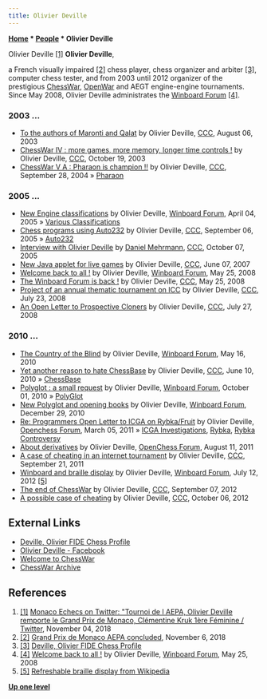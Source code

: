 ```yaml
---
title: Olivier Deville
---
```

**[Home](Home "Home") \* [People](People "People") \* Olivier Deville**



 [](https://twitter.com/cemcmonaco/status/1059089128187404290) Olivier Deville <a id="cite-note-1" href="#cite-ref-1">[1]</a> 
**Olivier Deville**,  

a French visually impaired <a id="cite-note-2" href="#cite-ref-2">[2]</a> chess player, chess organizer and arbiter <a id="cite-note-3" href="#cite-ref-3">[3]</a>, computer chess tester, and from 2003 until 2012 organizer of the prestigious [ChessWar](ChessWar "ChessWar"), [OpenWar](ChessWar#OpenWar "ChessWar") and AEGT engine-engine tournaments. 
Since May 2008, Olivier Deville administrates the [Winboard Forum](Computer_Chess_Forums "Computer Chess Forums") <a id="cite-note-4" href="#cite-ref-4">[4]</a>.



### 2003 ...


* [To the authors of Maronti and Qalat](https://www.stmintz.com/ccc/index.php?id=310111) by Olivier Deville, [CCC](CCC "CCC"), August 06, 2003
* [ChessWar IV : more games, more memory, longer time controls !](https://www.stmintz.com/ccc/index.php?id=322521) by Olivier Deville, [CCC](CCC "CCC"), October 19, 2003
* [ChessWar V A : Pharaon is champion !!](https://www.stmintz.com/ccc/index.php?id=389436) by Olivier Deville, [CCC](CCC "CCC"), September 28, 2004 » [Pharaon](Pharaon "Pharaon")


### 2005 ...


* [New Engine classifications](http://www.open-aurec.com/wbforum/viewtopic.php?f=2&t=2178) by Olivier Deville, [Winboard Forum](Computer_Chess_Forums "Computer Chess Forums"), April 04, 2005 » [Various Classifications](Category:Various_Engine_Classifications "Category:Various Engine Classifications")
* [Chess programs using Auto232](https://www.stmintz.com/ccc/index.php?id=448028) by Olivier Deville, [CCC](CCC "CCC"), September 06, 2005 » [Auto232](Auto232 "Auto232")
* [Interview with Olivier Deville](https://www.stmintz.com/ccc/index.php?id=454258) by [Daniel Mehrmann](Daniel_Mehrmann "Daniel Mehrmann"), [CCC](CCC "CCC"), October 07, 2005
* [New Java applet for live games](http://www.talkchess.com/forum/viewtopic.php?t=14340) by Olivier Deville, [CCC](CCC "CCC"), June 07, 2007
* [Welcome back to all !](http://www.open-aurec.com/wbforum/viewtopic.php?f=11&t=49203) by Olivier Deville, [Winboard Forum](Computer_Chess_Forums "Computer Chess Forums"), May 25, 2008
* [The Winboard Forum is back !](http://www.talkchess.com/forum/viewtopic.php?t=21350) by Olivier Deville, [CCC](CCC "CCC"), May 25, 2008
* [Project of an annual thematic tournament on ICC](http://www.talkchess.com/forum/viewtopic.php?t=22514) by Olivier Deville, [CCC](CCC "CCC"), July 23, 2008
* [An Open Letter to Prospective Cloners](http://www.talkchess.com/forum/viewtopic.php?t=22623) by Olivier Deville, [CCC](CCC "CCC"), July 27, 2008


### 2010 ...


* [The Country of the Blind](http://www.open-aurec.com/wbforum/viewtopic.php?f=2&t=50980&p=193504) by Olivier Deville, [Winboard Forum](Computer_Chess_Forums "Computer Chess Forums"), May 16, 2010
* [Yet another reason to hate ChessBase](http://www.talkchess.com/forum/viewtopic.php?t=34846) by Olivier Deville, [CCC](CCC "CCC"), June 10, 2010 » [ChessBase](ChessBase "ChessBase")
* [Polyglot : a small request](http://www.open-aurec.com/wbforum/viewtopic.php?f=2&t=51217&p=194464) by Olivier Deville, [Winboard Forum](Computer_Chess_Forums "Computer Chess Forums"), October 01, 2010 » [PolyGlot](PolyGlot "PolyGlot")
* [New Polyglot and opening books](http://www.open-aurec.com/wbforum/viewtopic.php?f=2&t=51419&p=195106) by Olivier Deville, [Winboard Forum](Computer_Chess_Forums "Computer Chess Forums"), December 29, 2010
* [Re: Programmers Open Letter to ICGA on Rybka/Fruit](http://www.open-chess.org/viewtopic.php?f=3&t=1175&start=160#p11099) by Olivier Deville, [Openchess Forum](Computer_Chess_Forums "Computer Chess Forums"), March 05, 2011 » [ICGA Investigations](ICGA_Investigations "ICGA Investigations"), [Rybka](Rybka "Rybka"), [Rybka Controversy](Rybka_Controversy "Rybka Controversy")
* [About derivatives](http://www.open-chess.org/viewtopic.php?f=5&t=1546) by Olivier Deville, [OpenChess Forum](Computer_Chess_Forums "Computer Chess Forums"), August 11, 2011
* [A case of cheating in an internet tournament](http://www.talkchess.com/forum/viewtopic.php?t=40490) by Olivier Deville, [CCC](CCC "CCC"), September 21, 2011
* [Winboard and braille display](http://www.open-aurec.com/wbforum/viewtopic.php?f=2&t=52471&p=198303) by Olivier Deville, [Winboard Forum](Computer_Chess_Forums "Computer Chess Forums"), July 12, 2012 <a id="cite-note-5" href="#cite-ref-5">[5]</a>
* [The end of ChessWar](http://www.talkchess.com/forum/viewtopic.php?t=45032) by Olivier Deville, [CCC](CCC "CCC"), September 07, 2012
* [A possible case of cheating](http://www.talkchess.com/forum/viewtopic.php?t=45467) by Olivier Deville, [CCC](CCC "CCC"), October 06, 2012


## External Links


* [Deville, Olivier FIDE Chess Profile](https://ratings.fide.com/card.phtml?event=624160)
* [Olivier Deville - Facebook](https://www.facebook.com/Olivier-Deville-1418161278273624/)
* [Welcome to ChessWar](http://www.open-aurec.com/chesswar/)
* [ChessWar Archive](http://www.open-aurec.com/chesswar/archive.html)


## References


1. <a id="cite-ref-1" href="#cite-note-1">[1]</a> [Monaco Echecs on Twitter: "Tournoi de l AEPA, Olivier Deville remporte le Grand Prix de Monaco, Clémentine Kruk 1ère Féminine / Twitter](https://twitter.com/cemcmonaco/status/1059089128187404290), November 04, 2018
2. <a id="cite-ref-2" href="#cite-note-2">[2]</a> [Grand Prix de Monaco AEPA concluded](https://www.europechess.org/grand-prix-de-monaco-aepa-concluded/), November 6, 2018
3. <a id="cite-ref-3" href="#cite-note-3">[3]</a> [Deville, Olivier FIDE Chess Profile](https://ratings.fide.com/card.phtml?event=624160)
4. <a id="cite-ref-4" href="#cite-note-4">[4]</a> [Welcome back to all !](http://www.open-aurec.com/wbforum/viewtopic.php?f=11&t=49203) by Olivier Deville, [Winboard Forum](Computer_Chess_Forums "Computer Chess Forums"), May 25, 2008
5. <a id="cite-ref-5" href="#cite-note-5">[5]</a> [Refreshable braille display from Wikipedia](https://en.wikipedia.org/wiki/Refreshable_braille_display)

**[Up one level](People "People")**







 
